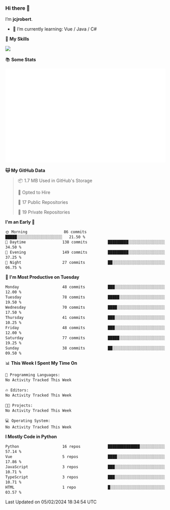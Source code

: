 ### Hi there 👋

I’m **jcjrobert**.

- 🌱 I’m currently learning: Vue / Java / C#

🌟 **My Skills**

![](https://img.shields.io/badge/-Python-3e74a2?style=flat-square&logo=Python&logoColor=fff)

📚 **Some Stats**

![](https://github.com/jcjrobert/github-stats/blob/master/generated/overview.svg)

<!--START_SECTION:waka-->
**🐱 My GitHub Data** 

> 📦 1.7 MB Used in GitHub's Storage 
 > 
> 💼 Opted to Hire
 > 
> 📜 17 Public Repositories 
 > 
> 🔑 19 Private Repositories 
 > 
**I'm an Early 🐤** 

```text
🌞 Morning                86 commits          █████░░░░░░░░░░░░░░░░░░░░   21.50 % 
🌆 Daytime                138 commits         █████████░░░░░░░░░░░░░░░░   34.50 % 
🌃 Evening                149 commits         █████████░░░░░░░░░░░░░░░░   37.25 % 
🌙 Night                  27 commits          ██░░░░░░░░░░░░░░░░░░░░░░░   06.75 % 
```
📅 **I'm Most Productive on Tuesday** 

```text
Monday                   48 commits          ███░░░░░░░░░░░░░░░░░░░░░░   12.00 % 
Tuesday                  78 commits          █████░░░░░░░░░░░░░░░░░░░░   19.50 % 
Wednesday                70 commits          ████░░░░░░░░░░░░░░░░░░░░░   17.50 % 
Thursday                 41 commits          ███░░░░░░░░░░░░░░░░░░░░░░   10.25 % 
Friday                   48 commits          ███░░░░░░░░░░░░░░░░░░░░░░   12.00 % 
Saturday                 77 commits          █████░░░░░░░░░░░░░░░░░░░░   19.25 % 
Sunday                   38 commits          ██░░░░░░░░░░░░░░░░░░░░░░░   09.50 % 
```


📊 **This Week I Spent My Time On** 

```text
💬 Programming Languages: 
No Activity Tracked This Week

🔥 Editors: 
No Activity Tracked This Week

🐱‍💻 Projects: 
No Activity Tracked This Week

💻 Operating System: 
No Activity Tracked This Week
```

**I Mostly Code in Python** 

```text
Python                   16 repos            ██████████████░░░░░░░░░░░   57.14 % 
Vue                      5 repos             ████░░░░░░░░░░░░░░░░░░░░░   17.86 % 
JavaScript               3 repos             ███░░░░░░░░░░░░░░░░░░░░░░   10.71 % 
TypeScript               3 repos             ███░░░░░░░░░░░░░░░░░░░░░░   10.71 % 
HTML                     1 repo              █░░░░░░░░░░░░░░░░░░░░░░░░   03.57 % 
```




 Last Updated on 05/02/2024 18:34:54 UTC
<!--END_SECTION:waka-->
